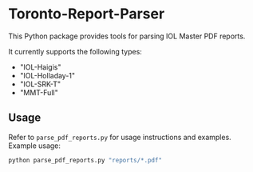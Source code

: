 # Toronto-Report-Parser

This Python package provides tools for parsing IOL Master PDF reports.

It currently supports the following types:

- "IOL-Haigis"
- "IOL-Holladay-1"
- "IOL-SRK-T"
- "MMT-Full"

## Usage

Refer to `parse_pdf_reports.py` for usage instructions and examples. Example usage:

```bash
python parse_pdf_reports.py "reports/*.pdf"
```
